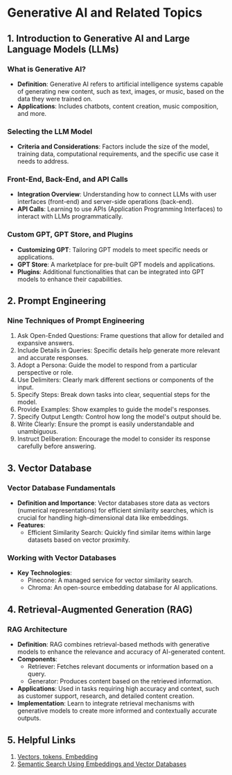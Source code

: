 
# Generative AI and Related Topics

## 1. Introduction to Generative AI and Large Language Models (LLMs)

### What is Generative AI?
- **Definition**: Generative AI refers to artificial intelligence systems capable of generating new content, such as text, images, or music, based on the data they were trained on.
- **Applications**: Includes chatbots, content creation, music composition, and more.

### Selecting the LLM Model
- **Criteria and Considerations**: Factors include the size of the model, training data, computational requirements, and the specific use case it needs to address.

### Front-End, Back-End, and API Calls
- **Integration Overview**: Understanding how to connect LLMs with user interfaces (front-end) and server-side operations (back-end).
- **API Calls**: Learning to use APIs (Application Programming Interfaces) to interact with LLMs programmatically.

### Custom GPT, GPT Store, and Plugins
- **Customizing GPT**: Tailoring GPT models to meet specific needs or applications.
- **GPT Store**: A marketplace for pre-built GPT models and applications.
- **Plugins**: Additional functionalities that can be integrated into GPT models to enhance their capabilities.

## 2. Prompt Engineering

### Nine Techniques of Prompt Engineering
1. Ask Open-Ended Questions: Frame questions that allow for detailed and expansive answers.
2. Include Details in Queries: Specific details help generate more relevant and accurate responses.
3. Adopt a Persona: Guide the model to respond from a particular perspective or role.
4. Use Delimiters: Clearly mark different sections or components of the input.
5. Specify Steps: Break down tasks into clear, sequential steps for the model.
6. Provide Examples: Show examples to guide the model's responses.
7. Specify Output Length: Control how long the model's output should be.
8. Write Clearly: Ensure the prompt is easily understandable and unambiguous.
9. Instruct Deliberation: Encourage the model to consider its response carefully before answering.

## 3. Vector Database

### Vector Database Fundamentals
- **Definition and Importance**: Vector databases store data as vectors (numerical representations) for efficient similarity searches, which is crucial for handling high-dimensional data like embeddings.
- **Features**:
  - Efficient Similarity Search: Quickly find similar items within large datasets based on vector proximity.

### Working with Vector Databases
- **Key Technologies**:
  - Pinecone: A managed service for vector similarity search.
  - Chroma: An open-source embedding database for AI applications.

## 4. Retrieval-Augmented Generation (RAG)

### RAG Architecture
- **Definition**: RAG combines retrieval-based methods with generative models to enhance the relevance and accuracy of AI-generated content.
- **Components**:
  - Retriever: Fetches relevant documents or information based on a query.
  - Generator: Produces content based on the retrieved information.
- **Applications**: Used in tasks requiring high accuracy and context, such as customer support, research, and detailed content creation.
- **Implementation**: Learn to integrate retrieval mechanisms with generative models to create more informed and contextually accurate outputs.

## 5. Helpful Links
1. [Vectors, tokens, Embedding](https://thenewstack.io/the-building-blocks-of-llms-vectors-tokens-and-embeddings/#:~:text=Embeddings%20are%20high%2Ddimensional%20vectors,generation%2C%20sentiment%20analysis%20and%20more)
2. [Semantic Search Using Embeddings and Vector Databases](https://medium.com/@pankaj_pandey/exploring-semantic-search-using-embeddings-and-vector-databases-with-some-popular-use-cases-2543a79d3ba6)
